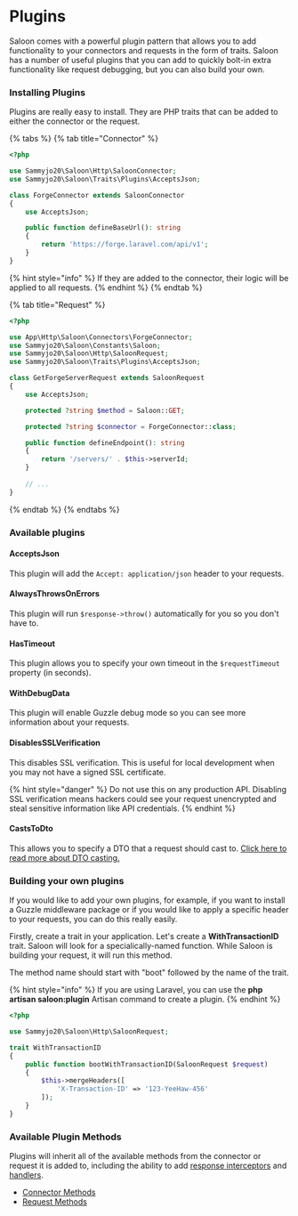 # Plugins

Saloon comes with a powerful plugin pattern that allows you to add functionality to your connectors and requests in the form of traits. Saloon has a number of useful plugins that you can add to quickly bolt-in extra functionality like request debugging, but you can also build your own.

### Installing Plugins

Plugins are really easy to install. They are PHP traits that can be added to either the connector or the request.

{% tabs %}
{% tab title="Connector" %}
```php
<?php

use Sammyjo20\Saloon\Http\SaloonConnector;
use Sammyjo20\Saloon\Traits\Plugins\AcceptsJson;

class ForgeConnector extends SaloonConnector
{
    use AcceptsJson;

    public function defineBaseUrl(): string
    {
        return 'https://forge.laravel.com/api/v1';
    }
}
```

{% hint style="info" %}
&#x20;If they are added to the connector, their logic will be applied to all requests.
{% endhint %}
{% endtab %}

{% tab title="Request" %}
```php
<?php

use App\Http\Saloon\Connectors\ForgeConnector;
use Sammyjo20\Saloon\Constants\Saloon;
use Sammyjo20\Saloon\Http\SaloonRequest;
use Sammyjo20\Saloon\Traits\Plugins\AcceptsJson;

class GetForgeServerRequest extends SaloonRequest
{
    use AcceptsJson;

    protected ?string $method = Saloon::GET;

    protected ?string $connector = ForgeConnector::class;

    public function defineEndpoint(): string
    {
        return '/servers/' . $this->serverId;
    }
    
    // ...
}
```
{% endtab %}
{% endtabs %}

### Available plugins

#### AcceptsJson

This plugin will add the `Accept: application/json` header to your requests.

#### AlwaysThrowsOnErrors

This plugin will run `$response->throw()` automatically for you so you don't have to.

#### HasTimeout

This plugin allows you to specify your own timeout in the `$requestTimeout` property (in seconds).

#### WithDebugData

This plugin will enable Guzzle debug mode so you can see more information about your requests.

#### DisablesSSLVerification

This disables SSL verification. This is useful for local development when you may not have a signed SSL certificate.

{% hint style="danger" %}
Do not use this on any production API. Disabling SSL verification means hackers could see your request unencrypted and steal sensitive information like API credentials.
{% endhint %}

#### CastsToDto

This allows you to specify a DTO that a request should cast to. [Click here to read more about DTO casting.](responses/data-transfer-objects.md)

### Building your own plugins

If you would like to add your own plugins, for example, if you want to install a Guzzle middleware package or if you would like to apply a specific header to your requests, you can do this really easily.&#x20;

Firstly, create a trait in your application. Let's create a **WithTransactionID** trait. Saloon will look for a specialically-named function. While Saloon is building your request, it will run this method.

The method name should start with "boot" followed by the name of the trait.

{% hint style="info" %}
If you are using Laravel, you can use the **php artisan saloon:plugin** Artisan command to create a plugin.
{% endhint %}

```php
<?php

use Sammyjo20\Saloon\Http\SaloonRequest;

trait WithTransactionID
{
    public function bootWithTransactionID(SaloonRequest $request)
    {
        $this->mergeHeaders([
            'X-Transaction-ID' => '123-YeeHaw-456'
        ]);
    }
}
```

### Available Plugin Methods

Plugins will inherit all of the available methods from the connector or request it is added to, including the ability to add [response interceptors](../advanced/response-interceptors.md) and [handlers](../advanced/handlers-middleware.md).

* [Connector Methods](connectors.md#available-methods)
* [Request Methods](requests/#available-methods)

